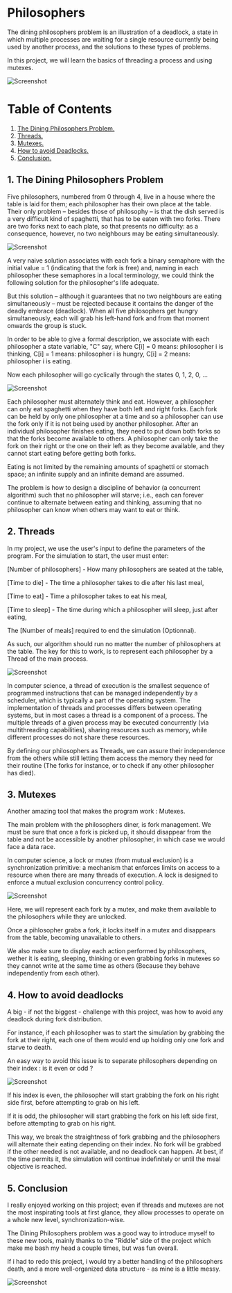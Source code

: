 # Philosophers

The dining philosophers problem is an illustration of a deadlock, a state in which multiple processes are waiting for a single resource currently being used by another process, and the solutions to these types of problems. 

In this project, we will learn the basics of threading a process and using mutexes.

![Screenshot](/img/introgif.gif)

# Table of Contents

1. [ The Dining Philosophers Problem. ](#desc)
2. [ Threads. ](#threads)
3. [ Mutexes. ](#mutexes)
4. [How to avoid Deadlocks.](#deadlock)
5. [Conclusion.](#conc)

<a name="desc"></a>
## 1. The Dining Philosophers Problem

Five philosophers, numbered from 0 through 4, live in a house where the table is laid for them; each philosopher has their own place at the table. Their only problem – besides those of philosophy – is that the dish served is a very difficult kind of spaghetti, that has to be eaten with two forks. There are two forks next to each plate, so that presents no difficulty: as a consequence, however, no two neighbours may be eating simultaneously.

![Screenshot](/img/at_the_table.png)

A very naive solution associates with each fork a binary semaphore with the initial value = 1 (indicating that the fork is free) and, naming in each philosopher these semaphores in a local terminology, we could think the following solution for the philosopher's life adequate.

But this solution – although it guarantees that no two neighbours are eating simultaneously – must be rejected because it contains the danger of the deadly embrace (deadlock). When all five philosophers get hungry simultaneously, each will grab his left-hand fork and from that moment onwards the group is stuck.

In order to be able to give a formal description, we associate with each philosopher a state variable, "C" say, where C[i] = 0 means: philosopher i is thinking, C[i] = 1 means: philosopher i is hungry, C[i] = 2 means: philosopher i is eating.

Now each philosopher will go cyclically through the states 0, 1, 2, 0, ...

![Screenshot](/img/happy_ron.png)

Each philosopher must alternately think and eat. However, a philosopher can only eat spaghetti when they have both left and right forks. Each fork can be held by only one philosopher at a time and so a philosopher can use the fork only if it is not being used by another philosopher. After an individual philosopher finishes eating, they need to put down both forks so that the forks become available to others. A philosopher can only take the fork on their right or the one on their left as they become available, and they cannot start eating before getting both forks.

Eating is not limited by the remaining amounts of spaghetti or stomach space; an infinite supply and an infinite demand are assumed.

The problem is how to design a discipline of behavior (a concurrent algorithm) such that no philosopher will starve; i.e., each can forever continue to alternate between eating and thinking, assuming that no philosopher can know when others may want to eat or think.

<a name="threads"></a>
## 2. Threads

In my project, we use the user's input to define the parameters of the program.
For the simulation to start, the user must enter: 

[Number of philosophers] - How many philosophers are seated at the table, 

[Time to die] - The time a philosopher takes to die after his last meal, 

[Time to eat] - Time a philosopher takes to eat his meal, 

[Time to sleep] - The time during which a philosopher will sleep, just after eating, 

The [Number of meals] required to end the simulation (Optionnal).

As such, our algorithm should run no matter the number of philosophers at the table.
The key for this to work, is to represent each philosopher by a Thread of the main process. 

![Screenshot](/img/1200px-Multithreaded_process.svg.png)

In computer science, a thread of execution is the smallest sequence of programmed instructions that can be managed independently by a scheduler, which is typically a part of the operating system. The implementation of threads and processes differs between operating systems, but in most cases a thread is a component of a process. The multiple threads of a given process may be executed concurrently (via multithreading capabilities), sharing resources such as memory, while different processes do not share these resources.

By defining our philosophers as Threads, we can assure their independence from the others while still letting them access the memory they need for their routine (The forks for instance, or to check if any other philosopher has died).


<a name="mutex"></a>
## 3. Mutexes

Another amazing tool that makes the program work : Mutexes.

The main problem with the philosophers diner, is fork management.
We must be sure that once a fork is picked up, it should disappear from the table and not be accessible by another philosopher, in which case we would face a data race.

In computer science, a lock or mutex (from mutual exclusion) is a synchronization primitive: a mechanism that enforces limits on access to a resource when there are many threads of execution. A lock is designed to enforce a mutual exclusion concurrency control policy.

![Screenshot](/img/Mutex.png)

Here, we will represent each fork by a mutex, and make them available to the philosophers while they are unlocked. 

Once a pihlosopher grabs a fork, it locks itself in a mutex and disappears from the table, becoming unavailable to others.

We also make sure to display each action performed by philosophers, wether it is eating, sleeping, thinking or even grabbing forks in mutexes so they cannot write at the same time as others (Because they behave independently from each other).


<a name="deadlock"></a>
## 4. How to avoid deadlocks

A big - if not the biggest - challenge with this project, was how to avoid any deadlock during fork distribution.

For instance, if each philosopher was to start the simulation by grabbing the fork at their right, each one of them would end up holding only one fork and starve to death.

An easy way to avoid this issue is to separate philosophers depending on their index : is it even or odd ?

![Screenshot](/img/cf7f850832f8aa117e3246babe2e4abb.jpg)

If his index is even, the philosopher will start grabbing the fork on his right side first, before attempting to grab on his left.

If it is odd, the philosopher will start grabbing the fork on his left side first, before attempting to grab on his right.

This way, we break the straightness of fork grabbing and the philosophers will alternate their eating depending on their index. No fork will be grabbed if the other needed is not available, and no deadlock can happen. At best, if the time permits it, the simulation will continue indefinitely or until the meal objective is reached.


<a name="conc"></a>
## 5. Conclusion

I really enjoyed working on this project; even if threads and mutexes are not the most inspirating tools at first glance, they allow processes to operate on a whole new level, synchronization-wise.

The Dining Philosophers problem was a good way to introduce myself to these new tools, mainly thanks to the "Riddle" side of the project which make me bash my head a couple times, but was fun overall.

If i had to redo this project, i would try a better handling of the philosophers death, and a more well-organized data structure - as mine is a little messy.

![Screenshot](/img/100.png)
